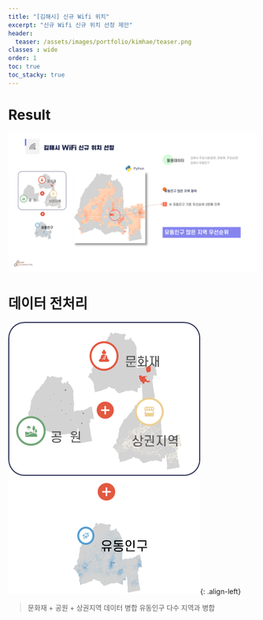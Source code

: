 ```yaml
---
title: "[김해시] 신규 Wifi 위치"
excerpt: "신규 Wifi 신규 위치 선정 제안"
header:
  teaser: /assets/images/portfolio/kimhae/teaser.png
classes : wide
order: 1
toc: true
toc_stacky: true
---
```


# Result

![foo](/assets/images/portfolio/kimhae/result.png)

# 데이터 전처리

![merge](/assets/images/portfolio/kimhae/merge.png){: .align-left}

> 문화재 + 공원 + 상권지역 데이터 병합
> 유동인구 다수 지역과 병합

